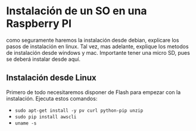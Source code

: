 # Instalación de un SO en una Raspberry PI
como seguramente haremos la instalación desde debian, explicare los pasos de instalación en linux.
Tal vez, mas adelante, explique los metodos de instalación desde windows y mac.
Importante tener una micro SD, pues se deberá instalar desde aquí.
## Instalación desde Linux
Primero de todo necesitaremos disponer de Flash para empezar con la instalación.
Ejecuta estos comandos:
- `sudo apt-get install -y pv curl python-pip unzip`
- `sudo pip install awscli`
- `uname -s`
